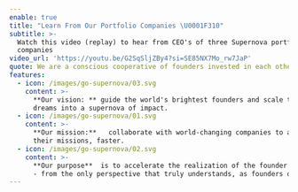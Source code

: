 ```yaml
---
enable: true
title: "Learn From Our Portfolio Companies \U0001F310"
subtitle: >-
  Watch this video (replay) to hear from CEO's of three Supernova portfolio
  companies
video_url: 'https://youtu.be/G2SqSljZBy4?si=SE85NX7Mo_rw7JaP'
quote: We are a conscious cooperative of founders invested in each other’s success
features:
  - icon: /images/go-supernova/03.svg
    content: >-
      **Our vision: ** guide the world's brightest founders and scale their
      dreams into a supernova of impact. 
  - icon: /images/go-supernova/01.svg
    content: >-
      **Our mission:**   collaborate with world-changing companies to achieve
      their missions, faster.
  - icon: /images/go-supernova/02.svg
    content: >-
      **Our purpose**  is to accelerate the realization of the founder’s vision
      - from the only perspective that truly understands, as founders ourselves.
---
```



